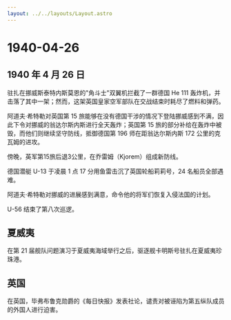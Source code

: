```yaml
---
layout: ../../layouts/Layout.astro
---
```


# 1940-04-26

## 1940 年 4 月 26 日

驻扎在挪威斯泰特内斯莫恩的"角斗士"双翼机拦截了一群德国 He 111
轰炸机，并击落了其中一架；然而，这架英国皇家空军部队在交战结束时耗尽了燃料和弹药。

阿道夫·希特勒对英国第 15
旅能够在没有德国干涉的情况下登陆挪威感到不满，因此下令对挪威的翁达尔斯内斯进行全天轰炸；英国第
15 旅的部分补给在轰炸中被毁，而他们则继续坚守防线，抵御德国第 196
师在距翁达尔斯内斯 172 公里的克瓦姆的进攻。

傍晚，英军第15旅后退3公里，在乔雷姆（Kjorem）组成新防线。

德国潜艇 U-13 于凌晨 1 点 17 分用鱼雷击沉了英国轮船莉莉号，24
名船员全部遇难。

阿道夫·希特勒对挪威的进展感到满意，命令他的将军们恢复入侵法国的计划。

U-56 结束了第八次巡逻。

## 夏威夷

在第 21
届舰队问题演习于夏威夷海域举行之后，驱逐舰卡明斯号驻扎在夏威夷珍珠港。

## 英国

在英国，毕弗布鲁克勋爵的《每日快报》发表社论，谴责对被诬陷为第五纵队成员的外国人进行迫害。